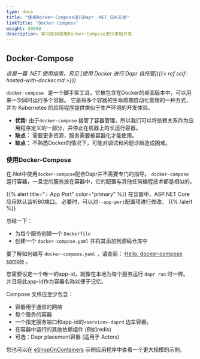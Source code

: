 ```yaml
---
type: docs
title: "使用Docker-Compose进行Dapr .NET SDK开发"
linkTitle: "Docker Compose"
weight: 50000
description: 学习如何使用Docker-Compose进行本地开发
---
```


## Docker-Compose

*这是一篇 .NET 使用指南，另见 [使用 Docker 进行 Dapr 自托管]({{< ref self-hosted-with-docker.md >}})*

`docker-compose ` 是一个脚手架工具，它被包含在Docker的桌面版本中，可以用来一次同时运行多个容器。 它是将多个容器的生命周期自动化管理的一种方式，并为 Kubernetes 的应用程序提供类似于生产环境的开发体验。

- **优势:** 由于`docker-compose` 接管了容器管理，所以我们可以将依赖关系作为应用程序定义的一部分，并停止在机器上的长运行容器。
- **缺点：** 需要更多资源，服务需要被容器化才能使用。
- **缺点：** 不熟悉Docker的情况下，可能对调试和问题诊断造成困难。

### 使用Docker-Compose

在.Net中使用`docker-compose`配合Dapr并不需要专门的指导。 `docker-compose` 运行容器，一旦您的服务放在容器中，它的配置与其他任何编程技术都是相似的。

{{% alert title="💡 App Port" color="primary" %}}
在容器中，ASP.NET Core应用默认监听80端口。 必要时，可以对`--app-port`配置项进行修改。
{{% /alert %}}

总结一下：

- 为每个服务创建一个 `Dockerfile`
- 创建一个 `docker-compose.yaml` 并将其添加到源码仓库中

要了解如何编写 `docker-compose.yaml` ，请查阅： [Hello, docker-compose sample](https://github.com/dapr/samples/tree/master/hello-docker-compose) 。

您需要设定一个唯一的app-id，就像在本地为每个服务运行 `dapr run` 时一样。 并且将此app-id作为容器名称以便于记忆。

Compose 文件应至少包含：

- 容器用于通信的网络
- 每个服务的容器
- 一个指定服务端口和app-id的`<service>-daprd` 边车容器。
- 在容器中运行的其他依赖组件 (例如redis)
- 可选：Dapr placement容器 (适用于 Actors)

您也可以在 [eShopOnContainers](https://github.com/dotnet-architecture/eShopOnDapr/blob/master/docker-compose.yml) 示例应用程序中查看一个更大规模的示例。
